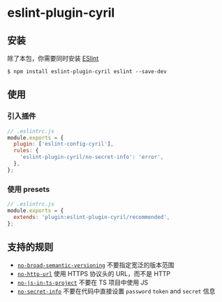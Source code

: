 # eslint-plugin-cyril

## 安装

除了本包，你需要同时安装 [ESlint](https://eslint.org/)

```shell
$ npm install eslint-plugin-cyril eslint --save-dev
```

## 使用

### 引入插件

```js
// .eslintrc.js
module.exports = {
  plugin: ['eslint-config-cyril'],
  rules: {
    'eslint-plugin-cyril/no-secret-info': 'error',
  },
};
```

### 使用 presets

```js
// .eslintrc.js
module.exports = {
  extends: 'plugin:eslint-plugin-cyril/recommended',
};
```

## 支持的规则

- [`no-broad-semantic-versioning`](https://cyril-studio-fe.github.io/fe-spec/plugin/no-broad-semantic-versioning.html) 不要指定宽泛的版本范围
- [`no-http-url`](https://cyril-studio-fe.github.io/fe-spec/plugin/no-http-url.html) 使用 HTTPS 协议头的 URL，而不是 HTTP
- [`no-js-in-ts-project`](https://cyril-studio-fe.github.io/fe-spec/plugin/no-js-in-ts-project.html) 不要在 TS 项目中使用 JS
- [`no-secret-info`](https://cyril-studio-fe.github.io/fe-spec/plugin/no-secret-info.html) 不要在代码中直接设置 `password` `token` and `secret` 信息
